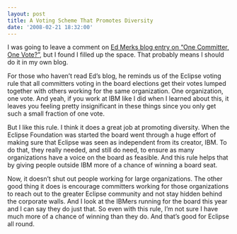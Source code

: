 ```yaml
---
layout: post
title: A Voting Scheme That Promotes Diversity
date: '2008-02-21 18:32:00'
---
```



I was going to leave a comment on [Ed Merks blog entry on “One Committer, One Vote?”](http://ed-merks.blogspot.com/2008/02/one-committer-one-vote.html), but I found I filled up the space. That probably means I should do it in my own blog.

For those who haven’t read Ed’s blog, he reminds us of the Eclipse voting rule that all committers voting in the board elections get their votes lumped together with others working for the same organization. One organization, one vote. And yeah, if you work at IBM like I did when I learned about this, it leaves you feeling pretty insignificant in these things since you only get such a small fraction of one vote.

But I like this rule. I think it does a great job at promoting diversity. When the Eclipse Foundation was started the board went through a huge effort of making sure that Eclipse was seen as independent from its creator, IBM. To do that, they really needed, and still do need, to ensure as many organizations have a voice on the board as feasible. And this rule helps that by giving people outside IBM more of a chance of winning a board seat.

Now, it doesn’t shut out people working for large organizations. The other good thing it does is encourage committers working for those organizations to reach out to the greater Eclipse community and not stay hidden behind the corporate walls. And I look at the IBMers running for the board this year and I can say they do just that. So even with this rule, I’m not sure I have much more of a chance of winning than they do. And that’s good for Eclipse all round.


